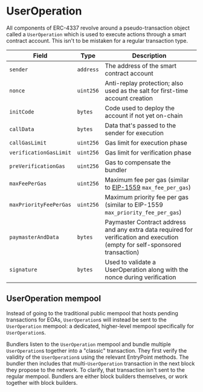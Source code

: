 # UserOperation
All components of ERC-4337 revolve around a pseudo-transaction object called a `UserOperation` which is used to execute actions through a smart contract account. This isn't to be mistaken for a regular transaction type.


|Field|Type|Description|
|------|----|-----------|
|`sender`|`address`|The address of the smart contract account|
|`nonce`|`uint256`|Anti-replay protection; also used as the salt for first-time account creation|
|`initCode`|`bytes`|Code used to deploy the account if not yet on-chain|
|`callData`|`bytes`|Data that's passed to the sender for execution|
|`callGasLimit`|`uint256`|Gas limit for execution phase|
|`verificationGasLimit`|`uint256`|Gas limit for verification phase|
|`preVerificationGas`|`uint256`|Gas to compensate the bundler|
|`maxFeePerGas`|`uint256`|Maximum fee per gas (similar to [EIP-1559](https://eips.ethereum.org/EIPS/eip-1559) `max_fee_per_gas`)|
|`maxPriorityFeePerGas`|`uint256`|Maximum priority fee per gas (similar to EIP-1559 `max_priority_fee_per_gas`)|
|`paymasterAndData`|`bytes`|Paymaster Contract address and any extra data required for verification and execution (empty for self-sponsored transaction)|
|`signature`|`bytes`|Used to validate a UserOperation along with the nonce during verification|
		
## UserOperation mempool
Instead of going to the traditional public mempool that hosts pending transactions for EOAs, `UserOperation`s will instead be sent to the `UserOperation` mempool: a dedicated, higher-level mempool specifically for `UserOperation`s.

Bundlers listen to the `UserOperation` mempool and bundle multiple `UserOperation`s together into a "classic" transaction. They first verify the validity of the `UserOperation`s using the relevant EntryPoint methods. The bundler then includes that multi-`UserOperation` transaction in the next block they propose to the network. To clarify, that transaction isn't sent to the regular mempool. Bundlers are either block builders themselves, or work together with block builders. 

